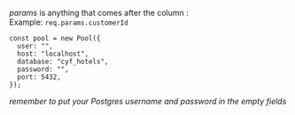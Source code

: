 *params* is anything that comes after the column :  
Example: `req.params.customerId`  

```
const pool = new Pool({
  user: "",
  host: "localhost",
  database: "cyf_hotels",
  password: "",
  port: 5432,
});
```
*remember to put your Postgres username and password in the empty fields*  
